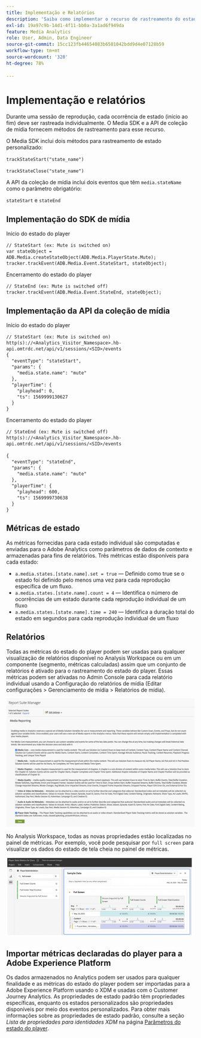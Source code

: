 ```yaml
---
title: Implementação e Relatórios
description: 'Saiba como implementar o recurso de rastreamento do estado do player, incluindo:'
exl-id: 19a97c9b-14d1-4f11-bb0a-3a1ad6f949da
feature: Media Analytics
role: User, Admin, Data Engineer
source-git-commit: 15cc123fb44654083b6501042bdd9d4e07128b59
workflow-type: tm+mt
source-wordcount: '328'
ht-degree: 78%

---
```


# Implementação e relatórios

Durante uma sessão de reprodução, cada ocorrência de estado (início ao fim) deve ser rastreada individualmente. O Media SDK e a API de coleção de mídia fornecem métodos de rastreamento para esse recurso.

O Media SDK inclui dois métodos para rastreamento de estado personalizado:

`trackStateStart("state_name")`

`trackStateClose("state_name")`


A API da coleção de mídia inclui dois eventos que têm `media.stateName` como o parâmetro obrigatório:

`stateStart` e `stateEnd`

## Implementação do SDK de mídia

Início do estado do player

```
// StateStart (ex: Mute is switched on)
var stateObject = ADB.Media.createStateObject(ADB.Media.PlayerState.Mute);
tracker.trackEvent(ADB.Media.Event.StateStart, stateObject);
```

Encerramento do estado do player

```
// StateEnd (ex: Mute is switched off)
tracker.trackEvent(ADB.Media.Event.StateEnd, stateObject);
```


## Implementação da API da coleção de mídia

Início do estado do player

```
// StateStart (ex: Mute is switched on)
http(s)://<Analytics_Visitor_Namespace>.hb-api.omtrdc.net/api/v1/sessions/<SID>/events
{
  "eventType": "stateStart",
  "params": {
    "media.state.name": "mute"
  },
  "playerTime": {
    "playhead": 0,
    "ts": 1569999130627
  }
}
```

Encerramento do estado do player

```
// StateEnd (ex: Mute is switched off)
http(s)://<Analytics_Visitor_Namespace>.hb-api.omtrdc.net/api/v1/sessions/<SID>/events

{
  "eventType": "stateEnd",
  "params": {
    "media.state.name": "mute"
  },
  "playerTime": {
    "playhead": 600,
    "ts": 1569999730638
  }
}
```

## Métricas de estado

As métricas fornecidas para cada estado individual são computadas e enviadas para o Adobe Analytics como parâmetros de dados de contexto e armazenadas para fins de relatórios. Três métricas estão disponíveis para cada estado:

* `a.media.states.[state.name].set = true` — Definido como true se o estado foi definido pelo menos uma vez para cada reprodução específica de um fluxo.
* `a.media.states.[state.name].count = 4` — Identifica o número de ocorrências de um estado durante cada reprodução individual de um fluxo
* `a.media.states.[state.name].time = 240` — Identifica a duração total do estado em segundos para cada reprodução individual de um fluxo

## Relatórios

Todas as métricas do estado do player podem ser usadas para qualquer visualização de relatórios disponível no Analysis Workspace ou em um componente (segmento, métricas calculadas) assim que um conjunto de relatórios é ativado para o rastreamento do estado do player. Essas métricas podem ser ativadas no Admin Console para cada relatório individual usando a Configuração do relatórios de mídia (Editar configurações > Gerenciamento de mídia > Relatórios de mídia).

![](assets/report-setup.png)

No Analysis Workspace, todas as novas propriedades estão localizadas no painel de métricas. Por exemplo, você pode pesquisar por `full screen` para visualizar os dados do estado de tela cheia no painel de métricas.

![](assets/full-screen-report.png)

## Importar métricas declaradas do player para a Adobe Experience Platform

Os dados armazenados no Analytics podem ser usados para qualquer finalidade e as métricas do estado do player podem ser importadas para a Adobe Experience Platform usando o XDM e usadas com o Customer Journey Analytics. As propriedades de estado padrão têm propriedades específicas, enquanto os estados personalizados são propriedades disponíveis por meio dos eventos personalizados. Para obter mais informações sobre as propriedades de estado padrão, consulte a seção *Lista de propriedades para identidades XDM* na página [Parâmetros do estado do player](/help/implementation/variables/player-state-parameters.md).
